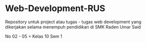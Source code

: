 # Web-Development-RUS
Repository untuk project atau tugas - tugas web development yang dikerjakan selama menempuh pendidikan di SMK Raden Umar Said

No 02 - 05 = Kelas 10 Sem 1
